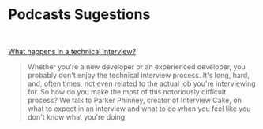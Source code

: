 # Podcasts Sugestions

<br>

[What happens in a technical interview?](https://www.codenewbie.org/podcast/what-happens-in-a-technical-interview)
>Whether you're a new developer or an experienced developer, you probably don't enjoy the technical interview process. It's long, hard, and, often times, not even related to the actual job you're interviewing for. So how do you make the most of this notoriously difficult process? We talk to Parker Phinney, creator of Interview Cake, on what to expect in an interview and what to do when you feel like you don't know what you're doing.


